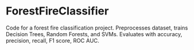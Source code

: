 # ForestFireClassifier
Code for a forest fire classification project. Preprocesses dataset, trains Decision Trees, Random Forests, and SVMs. Evaluates with accuracy, precision, recall, F1 score, ROC AUC.
